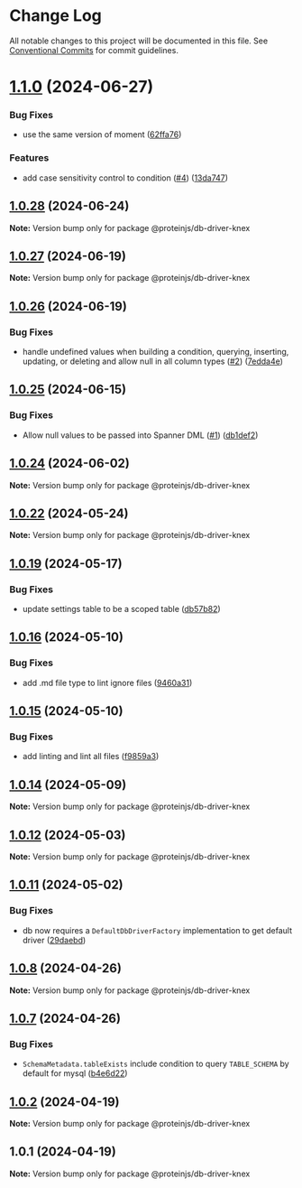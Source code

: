 # Change Log

All notable changes to this project will be documented in this file.
See [Conventional Commits](https://conventionalcommits.org) for commit guidelines.

# [1.1.0](https://github.com/proteinjs/db/compare/@proteinjs/db-driver-knex@1.0.28...@proteinjs/db-driver-knex@1.1.0) (2024-06-27)


### Bug Fixes

* use the same version of moment ([62ffa76](https://github.com/proteinjs/db/commit/62ffa765a84ee0325f7ff5194fc898f74f43cfd8))


### Features

* add case sensitivity control to condition ([#4](https://github.com/proteinjs/db/issues/4)) ([13da747](https://github.com/proteinjs/db/commit/13da7477be6216d4449311ad3a68ef3cde246d45))





## [1.0.28](https://github.com/proteinjs/db/compare/@proteinjs/db-driver-knex@1.0.27...@proteinjs/db-driver-knex@1.0.28) (2024-06-24)

**Note:** Version bump only for package @proteinjs/db-driver-knex





## [1.0.27](https://github.com/proteinjs/db/compare/@proteinjs/db-driver-knex@1.0.26...@proteinjs/db-driver-knex@1.0.27) (2024-06-19)

**Note:** Version bump only for package @proteinjs/db-driver-knex





## [1.0.26](https://github.com/proteinjs/db/compare/@proteinjs/db-driver-knex@1.0.25...@proteinjs/db-driver-knex@1.0.26) (2024-06-19)


### Bug Fixes

* handle undefined values when building a condition, querying, inserting, updating, or deleting and allow null in all column types ([#2](https://github.com/proteinjs/db/issues/2)) ([7edda4e](https://github.com/proteinjs/db/commit/7edda4e6e39a4c75fc70122daeb205a79eccc173))





## [1.0.25](https://github.com/proteinjs/db/compare/@proteinjs/db-driver-knex@1.0.24...@proteinjs/db-driver-knex@1.0.25) (2024-06-15)


### Bug Fixes

* Allow null values to be passed into Spanner DML ([#1](https://github.com/proteinjs/db/issues/1)) ([db1def2](https://github.com/proteinjs/db/commit/db1def2610298309911e8edc1e1c1497dbf2f7a7))





## [1.0.24](https://github.com/proteinjs/db/compare/@proteinjs/db-driver-knex@1.0.23...@proteinjs/db-driver-knex@1.0.24) (2024-06-02)

**Note:** Version bump only for package @proteinjs/db-driver-knex





## [1.0.22](https://github.com/proteinjs/db/compare/@proteinjs/db-driver-knex@1.0.21...@proteinjs/db-driver-knex@1.0.22) (2024-05-24)

**Note:** Version bump only for package @proteinjs/db-driver-knex





## [1.0.19](https://github.com/proteinjs/db/compare/@proteinjs/db-driver-knex@1.0.18...@proteinjs/db-driver-knex@1.0.19) (2024-05-17)


### Bug Fixes

* update settings table to be a scoped table ([db57b82](https://github.com/proteinjs/db/commit/db57b82dafe32b1111592837696216c9bb45b4fc))





## [1.0.16](https://github.com/proteinjs/db/compare/@proteinjs/db-driver-knex@1.0.15...@proteinjs/db-driver-knex@1.0.16) (2024-05-10)


### Bug Fixes

* add .md file type to lint ignore files ([9460a31](https://github.com/proteinjs/db/commit/9460a313cd418250115922f687277f1b01dce238))





## [1.0.15](https://github.com/proteinjs/db/compare/@proteinjs/db-driver-knex@1.0.14...@proteinjs/db-driver-knex@1.0.15) (2024-05-10)


### Bug Fixes

* add linting and lint all files ([f9859a3](https://github.com/proteinjs/db/commit/f9859a39882376fe7b93aa3b4281b22b2c02b7d5))





## [1.0.14](https://github.com/proteinjs/db/compare/@proteinjs/db-driver-knex@1.0.13...@proteinjs/db-driver-knex@1.0.14) (2024-05-09)

**Note:** Version bump only for package @proteinjs/db-driver-knex

## [1.0.12](https://github.com/proteinjs/db/compare/@proteinjs/db-driver-knex@1.0.11...@proteinjs/db-driver-knex@1.0.12) (2024-05-03)

**Note:** Version bump only for package @proteinjs/db-driver-knex

## [1.0.11](https://github.com/proteinjs/db/compare/@proteinjs/db-driver-knex@1.0.10...@proteinjs/db-driver-knex@1.0.11) (2024-05-02)

### Bug Fixes

- db now requires a `DefaultDbDriverFactory` implementation to get default driver ([29daebd](https://github.com/proteinjs/db/commit/29daebdd971b106142eb525380f5a7d12a3d8eb6))

## [1.0.8](https://github.com/proteinjs/db/compare/@proteinjs/db-driver-knex@1.0.7...@proteinjs/db-driver-knex@1.0.8) (2024-04-26)

**Note:** Version bump only for package @proteinjs/db-driver-knex

## [1.0.7](https://github.com/proteinjs/db/compare/@proteinjs/db-driver-knex@1.0.6...@proteinjs/db-driver-knex@1.0.7) (2024-04-26)

### Bug Fixes

- `SchemaMetadata.tableExists` include condition to query `TABLE_SCHEMA` by default for mysql ([b4e6d22](https://github.com/proteinjs/db/commit/b4e6d224d93db75c83ad75160b83346f2b12d166))

## [1.0.2](https://github.com/proteinjs/db/compare/@proteinjs/db-driver-knex@1.0.1...@proteinjs/db-driver-knex@1.0.2) (2024-04-19)

**Note:** Version bump only for package @proteinjs/db-driver-knex

## 1.0.1 (2024-04-19)

**Note:** Version bump only for package @proteinjs/db-driver-knex
